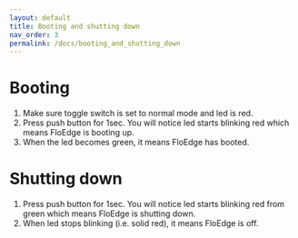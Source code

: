 ```yaml
---
layout: default
title: Booting and shutting down
nav_order: 3
permalink: /docs/booting_and_shutting_down
---
```


# Booting
1. Make sure toggle switch is set to normal mode and led is red.
2. Press push button for 1sec. You will notice led starts blinking red which means FloEdge is booting up.
3. When the led becomes green, it means FloEdge has booted.

# Shutting down
1. Press push button for 1sec. You will notice led starts blinking red from green which means FloEdge is shutting down.
2. When led stops blinking (i.e. solid red), it means FloEdge is off.
